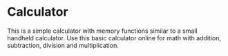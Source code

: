 # Calculator
This is a simple calculator with memory functions similar to a small handheld calculator. Use this basic calculator online for math with addition, subtraction, division and multiplication.
